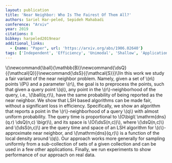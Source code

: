 ```yaml
---
layout: publication
title: 'Near Neighbor: Who Is The Fairest Of Them All?'
authors: Sariel Har-peled, Sepideh Mahabadi
conference: "Arxiv"
year: 2019
citations: 8
bibkey: harpeled2019near
additional_links:
  - {name: "Paper", url: 'https://arxiv.org/abs/1906.02640'}
tags: ['Independent', 'Efficiency', 'Unimodal', 'Shallow', 'Applications']
---
```

\\(\newcommand\{\ball\}\{\mathbb\{B\}\}\newcommand\{\dsQ\}\{\{\mathcal\{Q\}\}\}\newcommand\{\dsS\}\{\{\mathcal\{S\}\}\}\\)In
this work we study a fair variant of the near neighbor problem. Namely, given a
set of \\(n\\) points \\(P\\) and a parameter \\(r\\), the goal is to preprocess the
points, such that given a query point \\(q\\), any point in the \\(r\\)-neighborhood of
the query, i.e., \\(\ball(q,r)\\), have the same probability of being reported as
the near neighbor.
  We show that LSH based algorithms can be made fair, without a significant
loss in efficiency. Specifically, we show an algorithm that reports a point in
the \\(r\\)-neighborhood of a query \\(q\\) with almost uniform probability. The query
time is proportional to \\(O\bigl( \mathrm\{dns\}(q.r) \dsQ(n,c) \bigr)\\), and its
space is \\(O(\dsS(n,c))\\), where \\(\dsQ(n,c)\\) and \\(\dsS(n,c)\\) are the query time
and space of an LSH algorithm for \\(c\\)-approximate near neighbor, and
\\(\mathrm\{dns\}(q,r)\\) is a function of the local density around \\(q\\).
  Our approach works more generally for sampling uniformly from a
sub-collection of sets of a given collection and can be used in a few other
applications. Finally, we run experiments to show performance of our approach
on real data.
